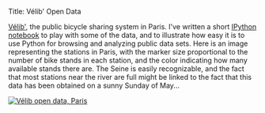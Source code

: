 Title: Vélib' Open Data

[Vélib'](http://en.wikipedia.org/wiki/V%C3%A9lib%27), the public bicycle
sharing system in Paris. I've written a short [IPython
notebook](http://nbviewer.ipython.org/5520933) to play with some of the
data, and to illustrate how easy it is to use Python for browsing and
analyzing public data sets. Here is an image representing the stations
in Paris, with the marker size proportional to the number of bike stands
in each station, and the color indicating how many available stands
there are. The Seine is easily recognizable, and the fact that most
stations near the river are full might be linked to the fact that this
data has been obtained on a sunny Sunday of May...

[![Vélib open data,
Paris]({filename}images/velib.png)]({filename}images/velib.png)
